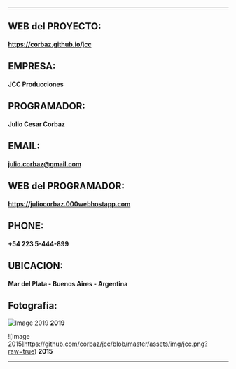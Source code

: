 *************************************

## WEB del PROYECTO:
#### https://corbaz.github.io/jcc

## EMPRESA: 
#### JCC Producciones

## PROGRAMADOR:
#### Julio Cesar Corbaz

## EMAIL:
#### julio.corbaz@gmail.com

## WEB del PROGRAMADOR:
#### https://juliocorbaz.000webhostapp.com

## PHONE:
#### +54 223 5-444-899

## UBICACION:
#### Mar del Plata - Buenos Aires - Argentina

## Fotografia:

![Image 2019](https://corbaz.github.io/jcc/assets/img/jcc%202019.png)
**2019**

![Image 2015]https://github.com/corbaz/jcc/blob/master/assets/img/jcc.png?raw=true)
**2015**


*************************************


